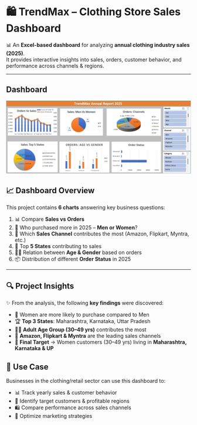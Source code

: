 # 🛍️ TrendMax – Clothing Store Sales Dashboard  

📊 An **Excel-based dashboard** for analyzing **annual clothing industry sales (2025)**.  
It provides interactive insights into sales, orders, customer behavior, and performance across channels & regions.  

---
## Dashboard
![Dashboard](https://github.com/CinePathy/TrendMax-Annual-Report/blob/main/Dashboard.png?raw=true)

## 📈 Dashboard Overview  
This project contains **6 charts** answering key business questions:  

1. 📊 Compare **Sales vs Orders**  
2. 👗 Who purchased more in 2025 – **Men or Women**?  
3. 🛒 Which **Sales Channel** contributes the most (Amazon, Flipkart, Myntra, etc.)  
4. 📍 Top **5 States** contributing to sales  
5. 👨👩 Relation between **Age & Gender** based on orders  
6. 📦 Distribution of different **Order Status** in 2025  

---

## 🔍 Project Insights  

✨ From the analysis, the following **key findings** were discovered:  

- 👩 Women are more likely to purchase compared to Men  
- 🏆 **Top 3 States**: Maharashtra, Karnataka, Uttar Pradesh  
- 👨‍🦳 **Adult Age Group (30–49 yrs)** contributes the most  
- 🛒 **Amazon, Flipkart & Myntra** are the leading sales channels  
- 🎯 **Final Target** → Women customers (30–49 yrs) living in **Maharashtra, Karnataka & UP**  



## 🎯 Use Case  
Businesses in the clothing/retail sector can use this dashboard to:  

- 📊 Track yearly sales & customer behavior  
- 👕 Identify target customers & profitable regions  
- 🛍️ Compare performance across sales channels  
- 🚀 Optimize marketing strategies  



